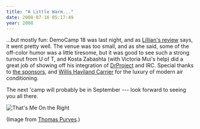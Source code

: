 ```yaml
---
title: "A Little Warm..."
date: 2008-07-16 05:17:49
year: 2008
---
```

...but mostly fun: DemoCamp 18 was last night, and as <a href="http://langel.wordpress.com/2008/07/16/democamp18/">Lillian's review</a> says, it went pretty well.  The venue was too small, and as she said, some of the off-color humor was a little tiresome, but it was good to see such a strong turnout from U of T, and Kosta Zabashta (with Victoria Mui's help) did a great job of showing off his integration of <a href="http://www.drproject.org">DrProject</a> and IRC. Special thanks to <a href="http://democamp.info/2008/07/16/sponsors-dct18/">the sponsors</a>, and <a href="http://inventors.about.com/library/weekly/aa081797.htm">Willis Haviland Carrier</a> for the luxury of modern air conditioning.

The next 'camp will probably be in September --- look forward to seeing you all there.

<img src="{{site.github.url}}/files/2008/07/dc18.jpg" alt="That's Me On the Right" />

(Image from <a href="http://www.thomaspurves.com/">Thomas Purves</a>.)
